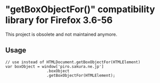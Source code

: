# "getBoxObjectFor()" compatibility library for Firefox 3.6-56

This project is obsolete and not maintained anymore.

## Usage

    // use instead of HTMLDocument.getBoxObjectFor(HTMLElement)
    var boxObject = window['piro.sakura.ne.jp']
                      .boxObject
                      .getBoxObjectFor(HTMLElement);

